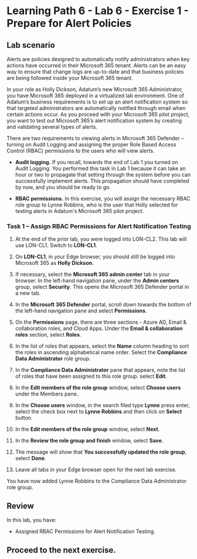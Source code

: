 # Learning Path 6 - Lab 6 - Exercise 1 - Prepare for Alert Policies

## Lab scenario

Alerts are policies designed to automatically notify administrators when key actions have occurred in their Microsoft 365 tenant. Alerts can be an easy way to ensure that change logs are up-to-date and that business policies are being followed inside your Microsoft 365 tenant.

In your role as Holly Dickson, Adatum’s new Microsoft 365 Administrator, you have Microsoft 365 deployed in a virtualized lab environment. One of Adatum’s business requirements is to set up an alert notification system so that targeted administrators are automatically notified through email when certain actions occur. As you proceed with your Microsoft 365 pilot project, you want to test out Microsoft 365’s alert notification system by creating and validating several types of alerts.

There are two requirements to viewing alerts in Microsoft 365 Defender – turning on Audit Logging and assigning the proper Role Based Access Control (RBAC) permissions to the users who will view alerts. 

- **Audit logging.** If you recall, towards the end of Lab 1 you turned on Audit Logging. You performed this task in Lab 1 because it can take an hour or two to propagate that setting through the system before you can successfully implement alerts. This propagation should have completed by now, and you should be ready to go.

- **RBAC permissions.** In this exercise, you will assign the necessary RBAC role group to Lynne Robbins, who is the user that Holly selected for testing alerts in Adatum's Microsoft 365 pilot project. 

### Task 1 – Assign RBAC Permissions for Alert Notification Testing

1. At the end of the prior lab, you were logged into LON-CL2. This lab will use LON-CL1. Switch to **LON-CL1**. 

2. On **LON-CL1**, in your Edge browser, you should still be logged into Microsoft 365 as **Holly Dickson**. 

3. If necessary, select the **Microsoft 365 admin center** tab in your browser. In the left-hand navigation pane, under the **Admin centers** group, select **Security**. This opens the Microsoft 365 Defender portal in a new tab.

4. In the **Microsoft 365 Defender** portal, scroll down towards the bottom of the left-hand navigation pane and select **Permissions**.

5. On the **Permissions** page, there are three sections - Azure AD, Email & collaboration roles, and Cloud Apps. Under the **Email & collaboration roles** section, select **Roles**. 

6. In the list of roles that appears, select the **Name** column heading to sort the roles in ascending alphabetical name order. Select the **Compliance Data Administrator** role group. 

7. In the **Compliance Data Administrator** pane that appears, note the list of roles that have been assigned to this role group. select **Edit**. 

8. In the **Edit members of the role group** window, select **Choose users** under the Members pane. 

9. In the **Choose users** window, in the search filed type **Lynne** press enter, select the check box next to **Lynne Robbins** and then click on **Select** button.

10. In the **Edit members of the role group** window, select **Next**.

11. In the **Review the role group and finish** window, select **Save**.

12. The message will show that **You successfully updated the role group**, select **Done**.

13. Leave all tabs in your Edge browser open for the next lab exercise.

You have now added Lynne Robbins to the Compliance Data Administrator role group.

## Review

In this lab, you have:

- Assigned RBAC Permissions for Alert Notification Testing.

## Proceed to the next exercise.
